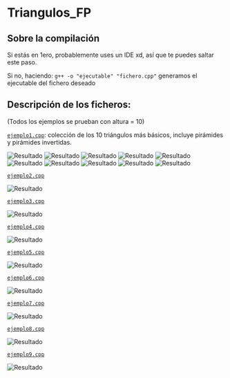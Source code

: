 # Triangulos_FP

## Sobre la compilación

Si estás en 1ero, probablemente uses un IDE xd, así que te puedes saltar este paso.  

Si no, haciendo: `g++ -o "ejecutable" "fichero.cpp"` generamos el ejecutable del fichero deseado

## Descripción de los ficheros:

(Todos los ejemplos se prueban con altura = 10)

[`ejemplo1.cpp`](ejemplo1.cpp): colección de los 10 triángulos más básicos, incluye pirámides y pirámides invertidas.

![Resultado](img/primer.png) 
![Resultado](img/second.png) 
![Resultado](img/terce.png) 
![Resultado](img/cuarto.png) 
![Resultado](img/quinto.png) 
![Resultado](img/sexto.png) 
![Resultado](img/octavo.png) 
![Resultado](img/septimo.png) 
![Resultado](img/Noveno.png) 
![Resultado](img/decimo.png)  

[`ejemplo2.cpp`](ejemplo2.cpp)  

![Resultado](img/ej2.png)  

[`ejemplo3.cpp`](ejemplo3.cpp)  

![Resultado](img/ej3.png)  

[`ejemplo4.cpp`](ejemplo4.cpp)  

![Resultado](img/ej4.png) 

[`ejemplo5.cpp`](ejemplo5.cpp)  

![Resultado](img/ej5.png) 

[`ejemplo6.cpp`](ejemplo6.cpp)  

![Resultado](img/ej6.png)  

[`ejemplo7.cpp`](ejemplo7.cpp)  

![Resultado](img/ej7.png) 

[`ejemplo8.cpp`](ejemplo8.cpp)  

![Resultado](img/ej8.png) 

[`ejemplo9.cpp`](ejemplo9.cpp)  

![Resultado](img/ej9.png) 


